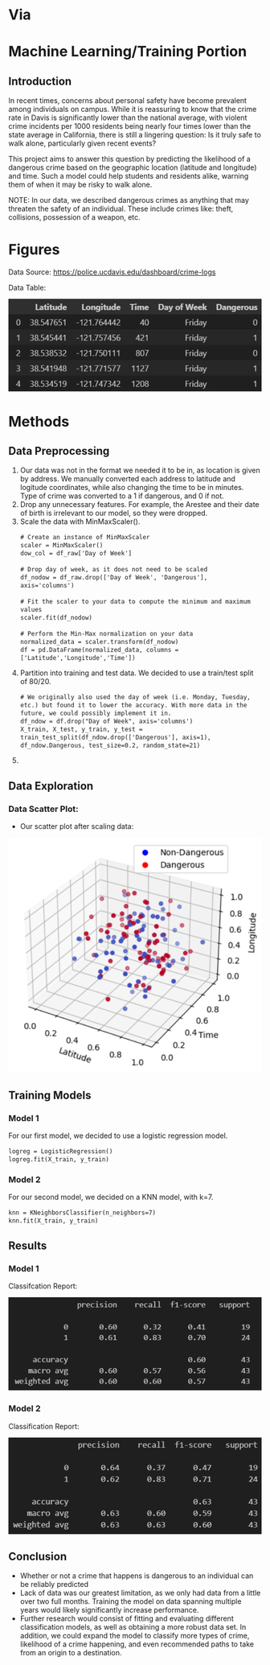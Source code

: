 # Via

# Machine Learning/Training Portion

## Introduction

In recent times, concerns about personal safety have become prevalent among individuals on campus. While it is reassuring to know that the crime rate in Davis is significantly lower than the national average, with violent crime incidents per 1000 residents being nearly four times lower than the state average in California, there is still a lingering question: Is it truly safe to walk alone, particularly given recent events?

This project aims to answer this question by predicting the likelihood of a dangerous crime based on the geographic location (latitude and longitude) and time. Such a model could help students and residents alike, warning them of when it may be risky to walk alone.

NOTE: In our data, we described dangerous crimes as anything that may threaten the safety of an individual. These include crimes like: theft, collisions, possession of a weapon, etc.


# Figures

Data Source: https://police.ucdavis.edu/dashboard/crime-logs

Data Table:

![Data Table](project_images/raw_data_table.png)


# Methods

## Data Preprocessing

1. Our data was not in the format we needed it to be in, as location is given by address. We manually converted each address to latitude and logitude coordinates, while also changing the time to be in minutes. Type of crime was converted to a 1 if dangerous, and 0 if not.
2. Drop any unnecessary features. For example, the Arestee and their date of birth is irrelevant to our model, so they were dropped.
3. Scale the data with MinMaxScaler().
    ```
    # Create an instance of MinMaxScaler
    scaler = MinMaxScaler()
    dow_col = df_raw['Day of Week']

    # Drop day of week, as it does not need to be scaled
    df_nodow = df_raw.drop(['Day of Week', 'Dangerous'], axis='columns')

    # Fit the scaler to your data to compute the minimum and maximum values
    scaler.fit(df_nodow)

    # Perform the Min-Max normalization on your data
    normalized_data = scaler.transform(df_nodow)
    df = pd.DataFrame(normalized_data, columns = ['Latitude','Longitude','Time'])

    ```
4. Partition into training and test data. We decided to use a train/test split of 80/20.
    ```
    # We originally also used the day of week (i.e. Monday, Tuesday, etc.) but found it to lower the accuracy. With more data in the future, we could possibly implement it in.
    df_ndow = df.drop("Day of Week", axis='columns')
    X_train, X_test, y_train, y_test = train_test_split(df_ndow.drop(['Dangerous'], axis=1), df_ndow.Dangerous, test_size=0.2, random_state=21)

    ```
5. 

## Data Exploration

### Data Scatter Plot:
- Our scatter plot after scaling data:

![Data Table](project_images/data_scatter_plot.png)

## Training Models

### Model 1

For our first model, we decided to use a logistic regression model.
```
logreg = LogisticRegression()
logreg.fit(X_train, y_train)
```

### Model 2

For our second model, we decided on a KNN model, with k=7.
```
knn = KNeighborsClassifier(n_neighbors=7)
knn.fit(X_train, y_train)
```

## Results

### Model 1

Classifcation Report:

![Classification Report Model 1](project_images/log_classification_report.png)

### Model 2

Classification Report:

![Classification Report Model 2](project_images/knn_classification_report.png)


## Conclusion

- Whether or not a crime that happens is dangerous to an individual can be reliably predicted
- Lack of data was our greatest limitation, as we only had data from a little over two full months. Training the model on data spanning multiple years would likely significantly increase performance.
- Further research would consist of fitting and evaluating different classification models, as well as obtaining a more robust data set. In addition, we could expand the model to classify more types of crime, likelihood of a crime happening, and even recommended paths to take from an origin to a destination.


